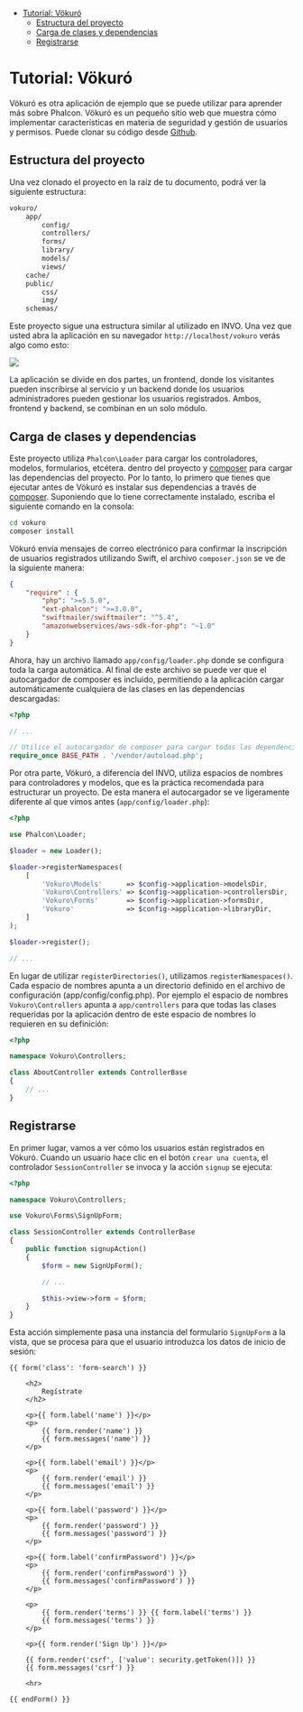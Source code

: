 <div class='article-menu'>
  <ul>
    <li>
      <a href="#overview">Tutorial: Vökuró</a> <ul>
        <li>
          <a href="#structure">Estructura del proyecto</a>
        </li>
        <li>
          <a href="#dependencies">Carga de clases y dependencias</a>
        </li>
        <li>
          <a href="#sign-up">Registrarse</a>
        </li>
      </ul>
    </li>
  </ul>
</div>

<a name='overview'></a>

# Tutorial: Vökuró

Vökuró es otra aplicación de ejemplo que se puede utilizar para aprender más sobre Phalcon. Vökuró es un pequeño sitio web que muestra cómo implementar características en materia de seguridad y gestión de usuarios y permisos. Puede clonar su código desde [Github](https://github.com/phalcon/vokuro).

<a name='structure'></a>

## Estructura del proyecto

Una vez clonado el proyecto en la raíz de tu documento, podrá ver la siguiente estructura:

```bash
vokuro/
    app/
        config/
        controllers/
        forms/
        library/
        models/
        views/
    cache/
    public/
        css/
        img/
    schemas/
```

Este proyecto sigue una estructura similar al utilizado en INVO. Una vez que usted abra la aplicación en su navegador `http://localhost/vokuro` verás algo como esto:

![](/images/content/tutorial-vokuro-1.png)

La aplicación se divide en dos partes, un frontend, donde los visitantes pueden inscribirse al servicio y un backend donde los usuarios administradores pueden gestionar los usuarios registrados. Ambos, frontend y backend, se combinan en un solo módulo.

<a name='dependencies'></a>

## Carga de clases y dependencias

Este proyecto utiliza `Phalcon\Loader` para cargar los controladores, modelos, formularios, etcétera. dentro del proyecto y [composer](https://getcomposer.org/) para cargar las dependencias del proyecto. Por lo tanto, lo primero que tienes que ejecutar antes de Vökuró es instalar sus dependencias a través de [composer](https://getcomposer.org/). Suponiendo que lo tiene correctamente instalado, escriba el siguiente comando en la consola:

```bash
cd vokuro
composer install
```

Vökuró envía mensajes de correo electrónico para confirmar la inscripción de usuarios registrados utilizando Swift, el archivo `composer.json` se ve de la siguiente manera:

```json
{
    "require" : {
        "php": ">=5.5.0",
        "ext-phalcon": ">=3.0.0",
        "swiftmailer/swiftmailer": "^5.4",
        "amazonwebservices/aws-sdk-for-php": "~1.0"
    }
}
```

Ahora, hay un archivo llamado `app/config/loader.php` donde se configura toda la carga automática. Al final de este archivo se puede ver que el autocargador de composer es incluido, permitiendo a la aplicación cargar automáticamente cualquiera de las clases en las dependencias descargadas:

```php
<?php

// ...

// Utilice el autocargador de composer para cargar todas las dependencias
require_once BASE_PATH . '/vendor/autoload.php';
```

Por otra parte, Vökuró, a diferencia del INVO, utiliza espacios de nombres para controladores y modelos, que es la práctica recomendada para estructurar un proyecto. De esta manera el autocargador se ve ligeramente diferente al que vimos antes (`app/config/loader.php`):

```php
<?php

use Phalcon\Loader;

$loader = new Loader();

$loader->registerNamespaces(
    [
        'Vokuro\Models'      => $config->application->modelsDir,
        'Vokuro\Controllers' => $config->application->controllersDir,
        'Vokuro\Forms'       => $config->application->formsDir,
        'Vokuro'             => $config->application->libraryDir,
    ]
);

$loader->register();

// ...
```

En lugar de utilizar `registerDirectories()`, utilizamos `registerNamespaces()`. Cada espacio de nombres apunta a un directorio definido en el archivo de configuración (app/config/config.php). Por ejemplo el espacio de nombres `Vokuro\Controllers` apunta a `app/controllers` para que todas las clases requeridas por la aplicación dentro de este espacio de nombres lo requieren en su definición:

```php
<?php

namespace Vokuro\Controllers;

class AboutController extends ControllerBase
{
    // ...
}
```

<a name='sign-up'></a>

## Registrarse

En primer lugar, vamos a ver cómo los usuarios están registrados en Vökuró. Cuando un usuario hace clic en el botón `crear una cuenta`, el controlador `SessionController` se invoca y la acción `signup` se ejecuta:

```php
<?php

namespace Vokuro\Controllers;

use Vokuro\Forms\SignUpForm;

class SessionController extends ControllerBase
{
    public function signupAction()
    {
        $form = new SignUpForm();

        // ...

        $this->view->form = $form;
    }
}
```

Esta acción simplemente pasa una instancia del formulario `SignUpForm` a la vista, que se procesa para que el usuario introduzca los datos de inicio de sesión:

```twig
{{ form('class': 'form-search') }}

    <h2>
        Regístrate
    </h2>

    <p>{{ form.label('name') }}</p>
    <p>
        {{ form.render('name') }}
        {{ form.messages('name') }}
    </p>

    <p>{{ form.label('email') }}</p>
    <p>
        {{ form.render('email') }}
        {{ form.messages('email') }}
    </p>

    <p>{{ form.label('password') }}</p>
    <p>
        {{ form.render('password') }}
        {{ form.messages('password') }}
    </p>

    <p>{{ form.label('confirmPassword') }}</p>
    <p>
        {{ form.render('confirmPassword') }}
        {{ form.messages('confirmPassword') }}
    </p>

    <p>
        {{ form.render('terms') }} {{ form.label('terms') }}
        {{ form.messages('terms') }}
    </p>

    <p>{{ form.render('Sign Up') }}</p>

    {{ form.render('csrf', ['value': security.getToken()]) }}
    {{ form.messages('csrf') }}

    <hr>

{{ endForm() }}
```